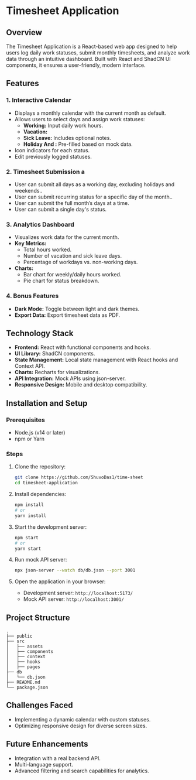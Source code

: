 # Timesheet Application

## Overview
The Timesheet Application is a React-based web app designed to help users log daily work statuses, submit monthly timesheets, and analyze work data through an intuitive dashboard. Built with React and ShadCN UI components, it ensures a user-friendly, modern interface.

## Features

### 1. Interactive Calendar
- Displays a monthly calendar with the current month as default.
- Allows users to select days and assign work statuses:
  - **Working:** Input daily work hours.
  - **Vacation:** 
  - **Sick Leave:** Includes optional notes.
  - **Holiday And :** Pre-filled based on mock data.
- Icon indicators for each status.
- Edit previously logged statuses.

### 2. Timesheet Submission a
- User can submit all days as a working day, excluding holidays and weekends..
- User can submit recurring status for a specific day of the month..
- User can submit the full month’s days at a time.
- User can submit a single day's status.

### 3. Analytics Dashboard
- Visualizes work data for the current month.
- **Key Metrics:**
  - Total hours worked.
  - Number of vacation and sick leave days.
  - Percentage of workdays vs. non-working days.
- **Charts:**
  - Bar chart for weekly/daily hours worked.
  - Pie chart for status breakdown.

### 4. Bonus Features
- **Dark Mode:** Toggle between light and dark themes.
- **Export Data:** Export timesheet data as PDF.

## Technology Stack
- **Frontend:** React with functional components and hooks.
- **UI Library:** ShadCN components.
- **State Management:** Local state management with React hooks and Context API.
- **Charts:** Recharts for visualizations.
- **API Integration:** Mock APIs using json-server.
- **Responsive Design:** Mobile and desktop compatibility.

## Installation and Setup

### Prerequisites
- Node.js (v14 or later)
- npm or Yarn

### Steps
1. Clone the repository:
   ```bash
   git clone https://github.com/ShuvoDas1/time-sheet
   cd timesheet-application
   ```

2. Install dependencies:
   ```bash
   npm install
   # or
   yarn install
   ```

3. Start the development server:
   ```bash
   npm start
   # or
   yarn start
   ```

4. Run mock API server:
   ```bash
   npx json-server --watch db/db.json --port 3001
   ```

5. Open the application in your browser:
   - Development server: `http://localhost:5173/`
   - Mock API server: `http://localhost:3001/`

## Project Structure
```
.
├── public
├── src
│   ├── assets
│   ├── components
│   ├── context
│   ├── hooks
│   ├── pages
├── db
│   └── db.json
├── README.md
└── package.json
```

## Challenges Faced
- Implementing a dynamic calendar with custom statuses.
- Optimizing responsive design for diverse screen sizes.

## Future Enhancements
- Integration with a real backend API.
- Multi-language support.
- Advanced filtering and search capabilities for analytics.
